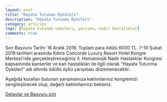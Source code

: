 ```yaml
---
layout: post
title: "Hayata Tutunma Öyküleri"
description: "Hayata Tutunma Öyküleri"
category: articles
tags: [hayata tutunma oykuleri, yarisma, nadir hastaliklar]
comments: true
---
```


Son Başvuru Tarihi: 16 Aralık 2018. Toplam para ödülü 6000 TL. 
7-10 Şubat 2019 tarihleri arasında Kıbrıs Concorde Luxury Resort Hotel Kongre Merkezi’nde gerçekleştireceğimiz II. Hematolojik Nadir Hastalıklar Kongresi kapsamında kanserler ve kan hastalıkları ile ilgili olarak “Hayata Tutunma Öyküleri” adı altında ödüllü öykü yarışması  düzenlenecektir.

Aşağıda kuralları bulunan yarışmamıza katılımlarınız kongremizi zengileştirecek olup, değerli katılımlarınızı bekleriz.

[Detaylar ve Başvuru için](http://www.nadirhastaliklar.org.tr/)